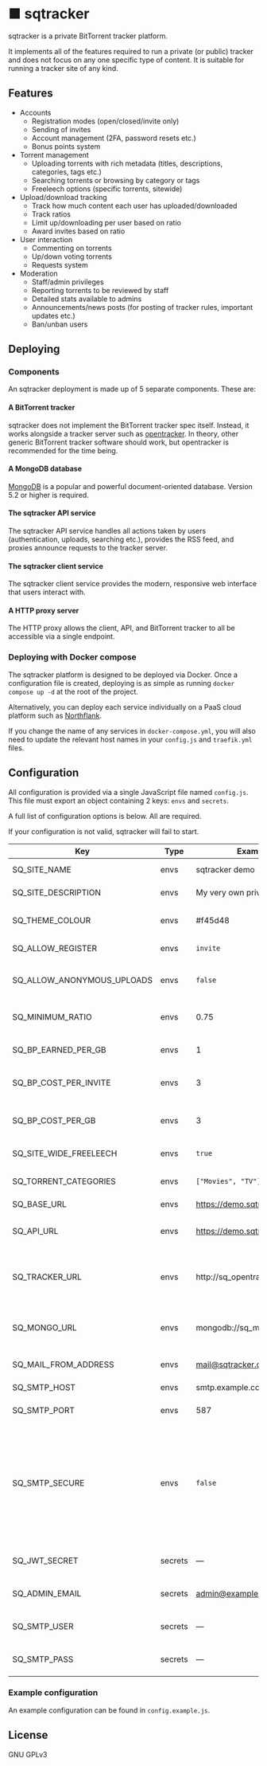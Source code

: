 # ■ sqtracker

sqtracker is a private BitTorrent tracker platform.

It implements all of the features required to run a private (or public) tracker and does not focus on any one specific type of content. It is suitable for running a tracker site of any kind.

## Features

* Accounts
  * Registration modes (open/closed/invite only)
  * Sending of invites
  * Account management (2FA, password resets etc.)
  * Bonus points system
* Torrent management
  * Uploading torrents with rich metadata (titles, descriptions, categories, tags etc.)
  * Searching torrents or browsing by category or tags
  * Freeleech options (specific torrents, sitewide)
* Upload/download tracking
  * Track how much content each user has uploaded/downloaded
  * Track ratios
  * Limit up/downloading per user based on ratio
  * Award invites based on ratio
* User interaction
  * Commenting on torrents
  * Up/down voting torrents
  * Requests system
* Moderation
  * Staff/admin privileges
  * Reporting torrents to be reviewed by staff
  * Detailed stats available to admins
  * Announcements/news posts (for posting of tracker rules, important updates etc.)
  * Ban/unban users

## Deploying

### Components

An sqtracker deployment is made up of 5 separate components. These are:

#### A BitTorrent tracker

sqtracker does not implement the BitTorrent tracker spec itself. Instead, it works alongside a tracker server such as [opentracker](https://erdgeist.org/arts/software/opentracker/). In theory, other generic BitTorrent tracker software should work, but opentracker is recommended for the time being.

#### A MongoDB database

[MongoDB](https://www.mongodb.com/) is a popular and powerful document-oriented database. Version 5.2 or higher is required.

#### The sqtracker API service

The sqtracker API service handles all actions taken by users (authentication, uploads, searching etc.), provides the RSS feed, and proxies announce requests to the tracker server. 

#### The sqtracker client service

The sqtracker client service provides the modern, responsive web interface that users interact with.

#### A HTTP proxy server

The HTTP proxy allows the client, API, and BitTorrent tracker to all be accessible via a single endpoint.

### Deploying with Docker compose

The sqtracker platform is designed to be deployed via Docker. Once a configuration file is created, deploying is as simple as running `docker compose up -d` at the root of the project.

Alternatively, you can deploy each service individually on a PaaS cloud platform such as [Northflank](https://northflank.com).

If you change the name of any services in `docker-compose.yml`, you will also need to update the relevant host names in your `config.js` and `traefik.yml` files.

## Configuration

All configuration is provided via a single JavaScript file named `config.js`. This file must export an object containing 2 keys: `envs` and `secrets`.

A full list of configuration options is below. All are required.

If your configuration is not valid, sqtracker will fail to start.

| Key                        | Type    | Example                        | Description                                                                                                                                                                                                                                                                                  |
|----------------------------|---------|--------------------------------|----------------------------------------------------------------------------------------------------------------------------------------------------------------------------------------------------------------------------------------------------------------------------------------------|
| SQ_SITE_NAME               | envs    | sqtracker demo                 | The name of your tracker site                                                                                                                                                                                                                                                                |
| SQ_SITE_DESCRIPTION        | envs    | My very own private tracker    | A short description of your tracker site                                                                                                                                                                                                                                                     |
| SQ_THEME_COLOUR            | envs    | #f45d48                        | A hex colour code used as the main theme colour of your site                                                                                                                                                                                                                                 |
| SQ_ALLOW_REGISTER          | envs    | `invite`                       | Registration mode. Either `open`, `invite` or `closed`                                                                                                                                                                                                                                       |
| SQ_ALLOW_ANONYMOUS_UPLOADS | envs    | `false`                        | Whether or not users can upload torrents anonymously. Either `true` or `false`                                                                                                                                                                                                               |
| SQ_MINIMUM_RATIO           | envs    | 0.75                           | Minimum allowed ratio. Below this users will not be able to download                                                                                                                                                                                                                         |
| SQ_BP_EARNED_PER_GB        | envs    | 1                              | Number of bonus points awarded to a user for each GB they upload                                                                                                                                                                                                                             |
| SQ_BP_COST_PER_INVITE      | envs    | 3                              | Number of bonus it costs a user to buy 1 invite (set to 0 to disable buying invites)                                                                                                                                                                                                         |
| SQ_BP_COST_PER_GB          | envs    | 3                              | Number of bonus it costs a user to buy 1 GB of upload (set to 0 to disable buying upload)                                                                                                                                                                                                    |
| SQ_SITE_WIDE_FREELEECH     | envs    | `true`                         | Whether or not to enable freeleech on all torrents                                                                                                                                                                                                                                           |
| SQ_TORRENT_CATEGORIES      | envs    | `["Movies", "TV"]`             | An array of categories available on your tracker site                                                                                                                                                                                                                                        |
| SQ_BASE_URL                | envs    | https://demo.sqtracker.dev     | The URL of your tracker site                                                                                                                                                                                                                                                                 |
| SQ_API_URL                 | envs    | https://demo.sqtracker.dev/api | The URL of your API. Under the recommended setup, it should be `${SQ_BASE_URL}/api`                                                                                                                                                                                                          |
| SQ_TRACKER_URL             | envs    | http://sq_opentracker:6969     | The URL of your tracker server. Under the recommended setup, it should be `http://sq_opentracker:6969`                                                                                                                                                                                       |
| SQ_MONGO_URL               | envs    | mongodb://sq_mongodb/sq        | The URL of your MongoDB server. Under the recommended setup, it should be `mongodb://sq_mongodb/sq`                                                                                                                                                                                          |
| SQ_MAIL_FROM_ADDRESS       | envs    | mail@sqtracker.dev             | The address that mail will be sent from                                                                                                                                                                                                                                                      |
| SQ_SMTP_HOST               | envs    | smtp.example.com               | The hostname of your SMTP server                                                                                                                                                                                                                                                             |
| SQ_SMTP_PORT               | envs    | 587                            | The port of your SMTP server                                                                                                                                                                                                                                                                 |
| SQ_SMTP_SECURE             | envs    | `false`                        | Whether or not to force SMTP TLS: if true the connection will use TLS when connecting to server. If false (the default) then TLS is used if server supports the STARTTLS extension. In most cases set this value to true if you are connecting to port 465. For port 587 or 25 keep it false |
| SQ_JWT_SECRET              | secrets | —                              | A secret value to sign tokens with. Should be long and random                                                                                                                                                                                                                                |
| SQ_ADMIN_EMAIL             | secrets | admin@example.com              | The email address to use for the initial admin user. Must be valid                                                                                                                                                                                                                           |
| SQ_SMTP_USER               | secrets | —                              | The username to authenticate with your SMTP server with                                                                                                                                                                                                                                      |
| SQ_SMTP_PASS               | secrets | —                              | The password to authenticate with your SMTP server with                                                                                                                                                                                                                                      |

### Example configuration

An example configuration can be found in `config.example.js`.

## License

GNU GPLv3
